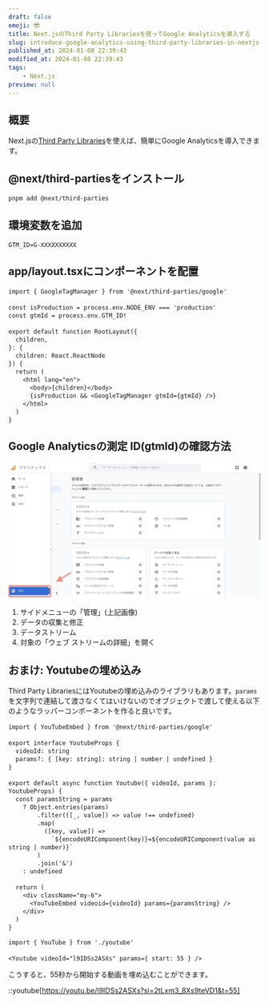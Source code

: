 ```yaml
---
draft: false
emoji: 😎
title: Next.jsのThird Party Librariesを使ってGoogle Analyticsを導入する
slug: introduce-google-analytics-using-third-party-libraries-in-nextjs
published_at: 2024-01-08 22:39:43
modified_at: 2024-01-08 22:39:43
tags:
    - Next.js
preview: null
---
```


## 概要

Next.jsの[Third Party Libraries](https://nextjs.org/docs/app/building-your-application/optimizing/third-party-libraries)を使えば、簡単にGoogle Analyticsを導入できます。

## @next/third-partiesをインストール

```sh:Terminal
pnpm add @next/third-parties
```

## 環境変数を追加

```sh:.env
GTM_ID=G-XXXXXXXXXX
```

## app/layout.tsxにコンポーネントを配置

```typescript:app/layout.tsx
import { GoogleTagManager } from '@next/third-parties/google'

const isProduction = process.env.NODE_ENV === 'production'
const gtmId = process.env.GTM_ID!

export default function RootLayout({
  children,
}: {
  children: React.ReactNode
}) {
  return (
    <html lang="en">
      <body>{children}</body>
      {isProduction && <GoogleTagManager gtmId={gtmId} />}
    </html>
  )
}
```

## Google Analyticsの測定 ID(gtmId)の確認方法

![サイドメニューの「管理」](/assets/2024-01-08-next.jsのthird-party-librariesを使ってgoogle-analyticsを導入する.webp)

1. サイドメニューの「管理」(上記画像)
2. データの収集と修正
3. データストリーム
4. 対象の「ウェブ ストリームの詳細」を開く

## おまけ: Youtubeの埋め込み

Third Party LibrariesにはYoutubeの埋め込みのライブラリもあります。`params` を文字列で連結して渡さなくてはいけないのでオブジェクトで渡して使える以下のようなラッパーコンポーネントを作ると良いです。

```tsx:youtube.tsx
import { YouTubeEmbed } from '@next/third-parties/google'

export interface YoutubeProps {
  videoId: string
  params?: { [key: string]: string | number | undefined }
}

export default async function Youtube({ videoId, params }: YoutubeProps) {
  const paramsString = params
    ? Object.entries(params)
        .filter(([_, value]) => value !== undefined)
        .map(
          ([key, value]) =>
            `${encodeURIComponent(key)}=${encodeURIComponent(value as string | number)}`
        )
        .join('&')
    : undefined

  return (
    <div className="my-6">
      <YouTubeEmbed videoid={videoId} params={paramsString} />
    </div>
  )
}
```

```tsx:使い方
import { YouTube } from './youtube'

<Youtube videoId="l9IDSs2ASXs" params={ start: 55 } />
```

こうすると、55秒から開始する動画を埋め込むことができます。

::youtube[https://youtu.be/l9IDSs2ASXs?si=2tLxm3_8Xs9teVD1&t=55]
